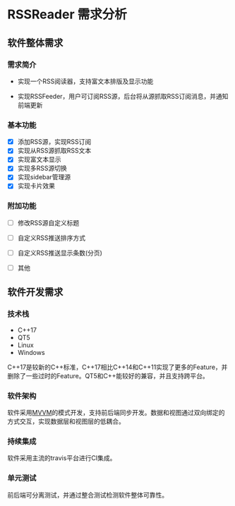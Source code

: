 # RSSReader 需求分析

## 软件整体需求

### 需求简介

- 实现一个RSS阅读器，支持富文本排版及显示功能

- 实现RSSFeeder，用户可订阅RSS源，后台将从源抓取RSS订阅消息，并通知前端更新

### 基本功能

- [x] 添加RSS源，实现RSS订阅
- [x] 实现从RSS源抓取RSS文本
- [x] 实现富文本显示
- [x] 实现多RSS源切换
- [x] 实现sidebar管理源
- [x] 实现卡片效果

### 附加功能

- [ ] 修改RSS源自定义标题
- [ ] 自定义RSS推送排序方式
- [ ] 自定义RSS推送显示条数(分页)
- [ ] 其他


## 软件开发需求

### 技术栈

+ C++17
+ QT5
+ Linux
+ Windows

C++17是较新的C++标准，C++17相比C++14和C++11实现了更多的Feature，并删除了一些过时的Feature。QT5和C++能较好的兼容，并且支持跨平台。

### 软件架构

软件采用[MVVM](https://en.wikipedia.org/wiki/Model%E2%80%93view%E2%80%93viewmodel)的模式开发，支持前后端同步开发。数据和视图通过双向绑定的方式交互，实现数据层和视图层的低耦合。

### 持续集成

软件采用主流的travis平台进行CI集成。

### 单元测试

前后端可分离测试，并通过整合测试检测软件整体可靠性。